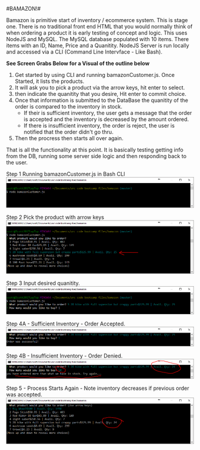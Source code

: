 #BAMAZON!#

Bamazon is primitive start of inventory / ecommerce system.  This is stage one.  There is no traditional front end HTML that you would normally think of when ordering a product it is early testing of concept and logic.  This uses NodeJS and MySQL.  The MySQL database populated with 10 items.  There items with an ID, Name, Price and a Quanitity.  NodeJS Server is run locally and accessed via a CLI (Command Line Intervface - Like Bash).

**See Screen Grabs Below for a Visual of the outline below**

1. Get started by using CLI and running bamazonCustomer.js. Once Started, it lists the products.  
2. It will ask you to pick a product via the arrow keys, hit enter to select.
3. then indicate the quanitity that you desire, Hit enter to commit choice.  
4. Once that information is submitted to the DataBase the quanitity of the order is compared to the inventory in stock.  
	* If their is sufficient inventory, the user gets a message that the order is accepted and the inventory is decreased by the amount ordered.  
	* If there is insufficient inventory, the order is reject, the user is notified that the order didn't go thru. 
5. Then the procress then starts all over again.  

That is all the functionality at this point.  It is basically testing getting info from the DB, running some server side logic and then responding back to the user.  

Step 1 Running bamazonCustomer.js in Bash CLI
![Step 1](./images/001_use_CLI_to_run_NodeJS_and_bamazonCustomer.js.png)

Step 2 Pick the product with arrow keys
![Step 2](./images/002.PNG)

Step 3 Input desired quanitity.
![Step 3](./images/003.PNG)

Step 4A - Sufficient Inventory - Order Accepted.
![Step 4a](./images/004.PNG)

Step 4B - Insufficient Inventory - Order Denied.
![Step 4b](./images/004b.PNG)

Step 5 - Process Starts Again - Note inventory decreases if previous order was accepted.
![Step 5](./images/005.PNG)